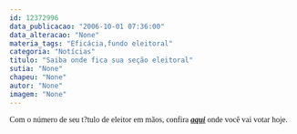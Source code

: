 ```yaml
---
id: 12372996
data_publicacao: "2006-10-01 07:36:00"
data_alteracao: "None"
materia_tags: "Eficácia,fundo eleitoral"
categoria: "Notícias"
titulo: "Saiba onde fica sua seção eleitoral"
sutia: "None"
chapeu: "None"
autor: "None"
imagem: "None"
---
```

<p><P><FONT face=Verdana>Com o número de seu t?tulo de eleitor em mãos, confira <STRONG><EM><A href=\"https://jc3.uol.com.br/especiais/eleicoes2006/canal.php?canal=26&amp;pai=6\" target=_blank>aqui</A></EM></STRONG>&nbsp;</FONT><FONT face=Verdana>onde você vai votar hoje.</FONT></P> </p>
